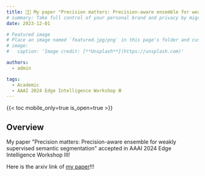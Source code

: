 ```yaml
---
title: 🎉🎉 My paper "Precision matters: Precision-aware ensemble for weakly supervised semantic segmentation" accepted in AAAI 2024 Edge Intelligence Workshop Ⅲ! 🎉🎉
# summary: Take full control of your personal brand and privacy by migrating away from the big tech platforms!
date: 2023-12-01

# Featured image
# Place an image named `featured.jpg/png` in this page's folder and customize its options here.
# image:
#   caption: 'Image credit: [**Unsplash**](https://unsplash.com)'

authors:
  - admin

tags:
  - Academic
  - AAAI 2024 Edge Intelligence Workshop Ⅲ
---
```



{{< toc mobile_only=true is_open=true >}}

## Overview

My paper "Precision matters: Precision-aware ensemble for weakly supervised semantic segmentation" accepted in AAAI 2024 Edge Intelligence Workshop Ⅲ!

Here is the arxiv link of [my paper](https://arxiv.org/abs/2406.19638)!!!